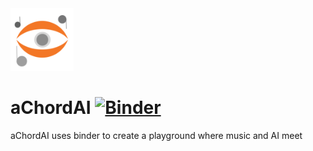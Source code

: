 <img src="./images/g6387.png" alt="pygmidi logo" height="100">

# aChordAI [![Binder](https://mybinder.org/badge_logo.svg)](https://mybinder.org/v2/gh/LESSSE/aChordAI/master)
aChordAI uses binder to create a playground where music and AI meet
